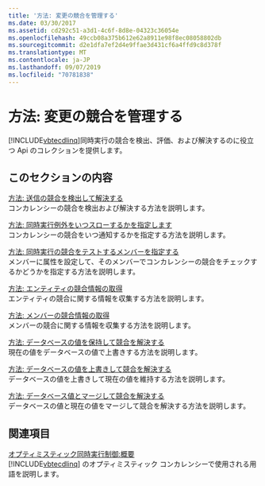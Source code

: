 ```yaml
---
title: '方法: 変更の競合を管理する'
ms.date: 03/30/2017
ms.assetid: cd292c51-a3d1-4c6f-8d8e-04323c36054e
ms.openlocfilehash: 49ccb08a375b612e62a8911e98f8ec08058802db
ms.sourcegitcommit: d2e1dfa7ef2d4e9ffae3d431cf6a4ffd9c8d378f
ms.translationtype: MT
ms.contentlocale: ja-JP
ms.lasthandoff: 09/07/2019
ms.locfileid: "70781838"
---
```

# <a name="how-to-manage-change-conflicts"></a>方法: 変更の競合を管理する
[!INCLUDE[vbtecdlinq](../../../../../../includes/vbtecdlinq-md.md)]同時実行の競合を検出、評価、および解決するのに役立つ Api のコレクションを提供します。  
  
## <a name="in-this-section"></a>このセクションの内容  
 [方法: 送信の競合を検出して解決する](how-to-detect-and-resolve-conflicting-submissions.md)  
 コンカレンシーの競合を検出および解決する方法を説明します。  
  
 [方法: 同時実行例外をいつスローするかを指定します](how-to-specify-when-concurrency-exceptions-are-thrown.md)  
 コンカレンシーの競合をいつ通知するかを指定する方法を説明します。  
  
 [方法: 同時実行の競合をテストするメンバーを指定する](how-to-specify-which-members-are-tested-for-concurrency-conflicts.md)  
 メンバーに属性を設定して、そのメンバーでコンカレンシーの競合をチェックするかどうかを指定する方法を説明します。  
  
 [方法: エンティティの競合情報の取得](how-to-retrieve-entity-conflict-information.md)  
 エンティティの競合に関する情報を収集する方法を説明します。  
  
 [方法: メンバーの競合情報の取得](how-to-retrieve-member-conflict-information.md)  
 メンバーの競合に関する情報を収集する方法を説明します。  
  
 [方法: データベースの値を保持して競合を解決する](how-to-resolve-conflicts-by-retaining-database-values.md)  
 現在の値をデータベースの値で上書きする方法を説明します。  
  
 [方法: データベースの値を上書きして競合を解決する](how-to-resolve-conflicts-by-overwriting-database-values.md)  
 データベースの値を上書きして現在の値を維持する方法を説明します。  
  
 [方法: データベース値とマージして競合を解決する](how-to-resolve-conflicts-by-merging-with-database-values.md)  
 データベースの値と現在の値をマージして競合を解決する方法を説明します。  
  
## <a name="related-sections"></a>関連項目  
 [オプティミスティック同時実行制御:概要](optimistic-concurrency-overview.md)  
 [!INCLUDE[vbtecdlinq](../../../../../../includes/vbtecdlinq-md.md)] のオプティミスティック コンカレンシーで使用される用語を説明します。
